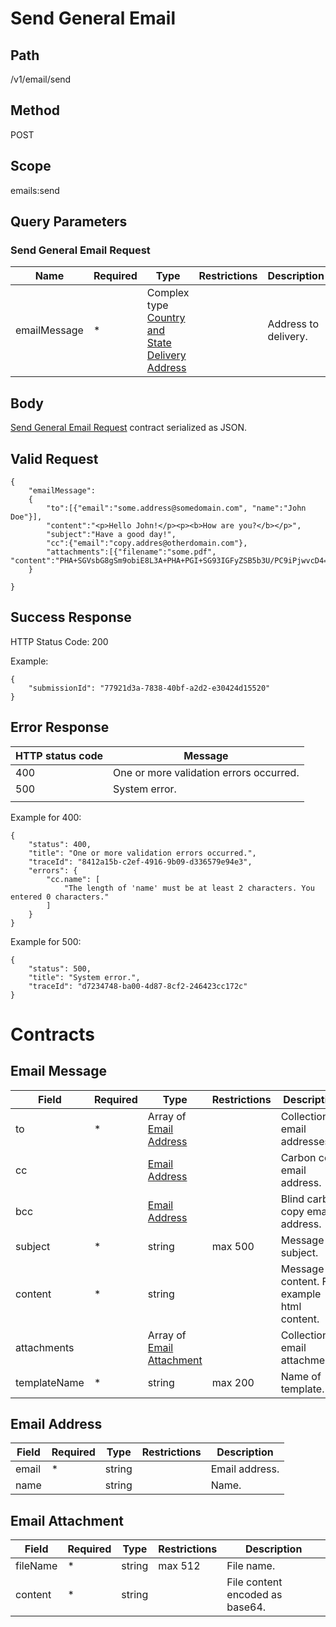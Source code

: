 # Send General Email

## Path

/v1/email/send

## Method

POST

## Scope
emails:send

## Query Parameters

### Send General Email Request
| Name | Required | Type | Restrictions | Description |
|--|--|--|--|--|
| emailMessage | * |Complex type [Country and State Delivery Address](https://github.com/dkhardwarecom/docs/blob/main/partnerApi/shipping.md#country-and-state-delivery-address)  |  | Address to delivery. |

## Body

[Send General Email Request](https://github.com/dkhardwarecom/docs/blob/main/partnerApi/emails.md#Send-General-Email-Request) contract serialized as JSON.

## Valid Request
```
{
    "emailMessage":
    {
        "to":[{"email":"some.address@somedomain.com", "name":"John Doe"}],
        "content":"<p>Hello John!</p><p><b>How are you?</b></p>",
        "subject":"Have a good day!",
        "cc":{"email":"copy.addres@otherdomain.com"},
        "attachments":[{"filename":"some.pdf", "content":"PHA+SGVsbG8gSm9obiE8L3A+PHA+PGI+SG93IGFyZSB5b3U/PC9iPjwvcD4="}]
    }

}
```

## Success Response

HTTP Status Code: 200

Example:
```
{
    "submissionId": "77921d3a-7838-40bf-a2d2-e30424d15520"
}
```

## Error Response


| HTTP status code | Message |
|--|--|
| 400 | One or more validation errors occurred. |
| 500 | System error. |
|  |  |

Example for 400:
```
{
    "status": 400,
    "title": "One or more validation errors occurred.",
    "traceId": "8412a15b-c2ef-4916-9b09-d336579e94e3",
    "errors": {
        "cc.name": [
            "The length of 'name' must be at least 2 characters. You entered 0 characters."
        ]
    }
}
```

Example for 500:
```
{
    "status": 500,
    "title": "System error.",
    "traceId": "d7234748-ba00-4d87-8cf2-246423cc172c"
}
```

# Contracts

## Email Message

| Field | Required | Type | Restrictions | Description |
|--|--|--|--|--|
| to | * | Array of [Email Address](https://github.com/dkhardwarecom/docs/blob/main/partnerApi/emails.md#Email-Address) |  | Collection of email addresses. |
| cc |  | [Email Address](https://github.com/dkhardwarecom/docs/blob/main/partnerApi/emails.md#Email-Address) |  | Carbon copy email address. |
| bcc |  | [Email Address](https://github.com/dkhardwarecom/docs/blob/main/partnerApi/emails.md#Email-Address) |  | Blind carbon copy email address. |
| subject | * | string | max 500 | Message subject. |
| content | * | string |  | Message content. For example html content. |
| attachments |  | Array of [Email Attachment](https://github.com/dkhardwarecom/docs/blob/main/partnerApi/emails.md#Email-Attachment) |  | Collection of email attachments. |
| templateName | * | string | max 200 | Name of template.  |

## Email Address

| Field | Required | Type | Restrictions | Description |
|--|--|--|--|--|
| email | * | string | | Email address. |
| name |  | string |  | Name. |

## Email Attachment

| Field | Required | Type | Restrictions | Description |
|--|--|--|--|--|
| fileName | * | string | max 512 | File name. |
| content | * | string |  | File content encoded as base64. |


